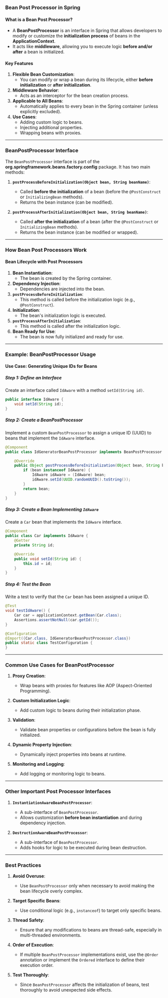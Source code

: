 ### **Bean Post Processor in Spring**

#### **What is a Bean Post Processor?**
- A **BeanPostProcessor** is an interface in Spring that allows developers to modify or customize the **initialization process** of beans in the **ApplicationContext**.
- It acts like **middleware**, allowing you to execute logic **before and/or after** a bean is initialized.

#### **Key Features**
1. **Flexible Bean Customization**:
   - You can modify or wrap a bean during its lifecycle, either **before initialization** or **after initialization**.
2. **Middleware Behavior**:
   - Acts as an interceptor for the bean creation process.
3. **Applicable to All Beans**:
   - Automatically applies to every bean in the Spring container (unless explicitly excluded).
4. **Use Cases**:
   - Adding custom logic to beans.
   - Injecting additional properties.
   - Wrapping beans with proxies.

---

### **BeanPostProcessor Interface**

The `BeanPostProcessor` interface is part of the **org.springframework.beans.factory.config** package. It has two main methods:

1. **`postProcessBeforeInitialization(Object bean, String beanName)`**:
   - Called **before the initialization** of a bean (before the `@PostConstruct` or `InitializingBean` methods).
   - Returns the bean instance (can be modified).

2. **`postProcessAfterInitialization(Object bean, String beanName)`**:
   - Called **after the initialization** of a bean (after the `@PostConstruct` or `InitializingBean` methods).
   - Returns the bean instance (can be modified or wrapped).

---

### **How Bean Post Processors Work**

#### **Bean Lifecycle with Post Processors**
1. **Bean Instantiation**:
   - The bean is created by the Spring container.
2. **Dependency Injection**:
   - Dependencies are injected into the bean.
3. **`postProcessBeforeInitialization`**:
   - This method is called before the initialization logic (e.g., `@PostConstruct`).
4. **Initialization**:
   - The bean's initialization logic is executed.
5. **`postProcessAfterInitialization`**:
   - This method is called after the initialization logic.
6. **Bean Ready for Use**:
   - The bean is now fully initialized and ready for use.

---

### **Example: BeanPostProcessor Usage**

#### **Use Case: Generating Unique IDs for Beans**

##### **Step 1: Define an Interface**
Create an interface called `IdAware` with a method `setId(String id)`.

```java
public interface IdAware {
    void setId(String id);
}
```

##### **Step 2: Create a BeanPostProcessor**
Implement a custom `BeanPostProcessor` to assign a unique ID (UUID) to beans that implement the `IdAware` interface.

```java
@Component
public class IdGeneratorBeanPostProcessor implements BeanPostProcessor {

    @Override
    public Object postProcessBeforeInitialization(Object bean, String beanName) throws BeansException {
        if (bean instanceof IdAware) {
            IdAware idAware = (IdAware) bean;
            idAware.setId(UUID.randomUUID().toString());
        }
        return bean;
    }
}
```

##### **Step 3: Create a Bean Implementing `IdAware`**
Create a `Car` bean that implements the `IdAware` interface.

```java
@Component
public class Car implements IdAware {
    @Getter
    private String id;

    @Override
    public void setId(String id) {
        this.id = id;
    }
}
```

##### **Step 4: Test the Bean**
Write a test to verify that the `Car` bean has been assigned a unique ID.

```java
@Test
void testIdAware() {
    Car car = applicationContext.getBean(Car.class);
    Assertions.assertNotNull(car.getId());
}

@Configuration
@Import({Car.class, IdGeneratorBeanPostProcessor.class})
public static class TestConfiguration {
}
```

---

### **Common Use Cases for BeanPostProcessor**

1. **Proxy Creation**:
   - Wrap beans with proxies for features like AOP (Aspect-Oriented Programming).

2. **Custom Initialization Logic**:
   - Add custom logic to beans during their initialization phase.

3. **Validation**:
   - Validate bean properties or configurations before the bean is fully initialized.

4. **Dynamic Property Injection**:
   - Dynamically inject properties into beans at runtime.

5. **Monitoring and Logging**:
   - Add logging or monitoring logic to beans.

---

### **Other Important Post Processor Interfaces**

1. **`InstantiationAwareBeanPostProcessor`**:
   - A sub-interface of `BeanPostProcessor`.
   - Allows customization **before bean instantiation** and during dependency injection.

2. **`DestructionAwareBeanPostProcessor`**:
   - A sub-interface of `BeanPostProcessor`.
   - Adds hooks for logic to be executed during bean destruction.

---

### **Best Practices**

1. **Avoid Overuse**:
   - Use `BeanPostProcessor` only when necessary to avoid making the bean lifecycle overly complex.

2. **Target Specific Beans**:
   - Use conditional logic (e.g., `instanceof`) to target only specific beans.

3. **Thread Safety**:
   - Ensure that any modifications to beans are thread-safe, especially in multi-threaded environments.

4. **Order of Execution**:
   - If multiple `BeanPostProcessor` implementations exist, use the `@Order` annotation or implement the `Ordered` interface to define their execution order.

5. **Test Thoroughly**:
   - Since `BeanPostProcessor` affects the initialization of beans, test thoroughly to avoid unexpected side effects.
